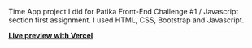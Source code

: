 

Time App project I did for Patika Front-End Challenge #1 / Javascript section first assignment. I used HTML, CSS, Bootstrap and Javascript.

<b><a href="https://kodluyoruzilkrepo-seven.vercel.app/javascript-odev-1/index.html">Live preview with Vercel</a></b>
